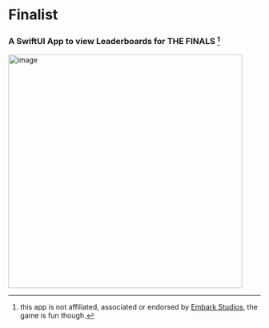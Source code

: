 # Finalist

### A SwiftUI App to view Leaderboards for THE FINALS [^1]


<img width="467" alt="image" src="https://github.com/Eisenhuth/Finalist/assets/47415874/733dc13d-463b-4cf3-848f-07bc2b149259">

[^1]: this app is not affiliated, associated or endorsed by [Embark Studios](https://github.com/EmbarkStudios), the game is fun though.
